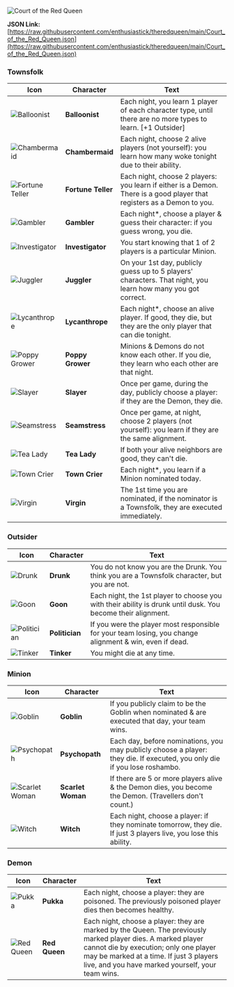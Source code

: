 ![Court of the Red Queen](https://raw.githubusercontent.com/enthusiastick/theredqueen/main/img/Court_of_the_Red_Queen_title.png)

**JSON Link:** [https://raw.githubusercontent.com/enthusiastick/theredqueen/main/Court_of_the_Red_Queen.json](https://raw.githubusercontent.com/enthusiastick/theredqueen/main/Court_of_the_Red_Queen.json)

### Townsfolk

Icon | Character | Text
--- | --- | ---
![Balloonist](https://wiki.bloodontheclocktower.com/images/c/cb/Icon_balloonist.png) | **Balloonist** | Each night, you learn 1 player of each character type, until there are no more types to learn. [+1 Outsider]
![Chambermaid](https://wiki.bloodontheclocktower.com/images/8/87/Icon_chambermaid.png) | **Chambermaid** | Each night, choose 2 alive players (not yourself): you learn how many woke tonight due to their ability.
![Fortune Teller](https://wiki.bloodontheclocktower.com/images/c/c3/Icon_fortune_teller.png) | **Fortune Teller** | Each night, choose 2 players: you learn if either is a Demon. There is a good player that registers as a Demon to you.
![Gambler](https://wiki.bloodontheclocktower.com/images/f/fd/Icon_gambler.png) | **Gambler** | Each night*, choose a player & guess their character: if you guess wrong, you die.
![Investigator](https://wiki.bloodontheclocktower.com/images/a/ad/Icon_investigator.png) | **Investigator** | You start knowing that 1 of 2 players is a particular Minion.
![Juggler](https://wiki.bloodontheclocktower.com/images/4/42/Icon_juggler.png) | **Juggler** | On your 1st day, publicly guess up to 5 players' characters. That night, you learn how many you got correct.
![Lycanthrope](https://wiki.bloodontheclocktower.com/images/9/92/Icon_lycanthrope.png) | **Lycanthrope** | Each night*, choose an alive player. If good, they die, but they are the only player that can die tonight.
![Poppy Grower](https://wiki.bloodontheclocktower.com/images/9/91/Icon_poppygrower.png) | **Poppy Grower** | Minions & Demons do not know each other. If you die, they learn who each other are that night.
![Slayer](https://wiki.bloodontheclocktower.com/images/d/d3/Icon_slayer.png) | **Slayer** | Once per game, during the day, publicly choose a player: if they are the Demon, they die.
![Seamstress](https://wiki.bloodontheclocktower.com/images/5/53/Icon_seamstress.png) | **Seamstress** | Once per game, at night, choose 2 players (not yourself): you learn if they are the same alignment.
![Tea Lady](https://wiki.bloodontheclocktower.com/images/1/16/Icon_tealady.png) | **Tea Lady** | If both your alive neighbors are good, they can't die.
![Town Crier](https://wiki.bloodontheclocktower.com/images/e/ef/Icon_towncrier.png) | **Town Crier** | Each night*, you learn if a Minion nominated today.
![Virgin](https://wiki.bloodontheclocktower.com/images/d/d3/Icon_virgin.png) | **Virgin** | The 1st time you are nominated, if the nominator is a Townsfolk, they are executed immediately.

### Outsider

Icon | Character | Text
--- | --- | ---
![Drunk](https://wiki.bloodontheclocktower.com/images/4/4a/Icon_drunk.png) | **Drunk** | You do not know you are the Drunk. You think you are a Townsfolk character, but you are not.
![Goon](https://wiki.bloodontheclocktower.com/images/6/6f/Icon_goon.png) | **Goon** | Each night, the 1st player to choose you with their ability is drunk until dusk. You become their alignment.
![Politician](https://wiki.bloodontheclocktower.com/images/a/a3/Icon_politician.png) | **Politician** | If you were the player most responsible for your team losing, you change alignment & win, even if dead.
![Tinker](https://wiki.bloodontheclocktower.com/images/9/98/Icon_tinker.png) | **Tinker** | You might die at any time.

### Minion

Icon | Character | Text
--- | --- | ---
![Goblin](https://wiki.bloodontheclocktower.com/images/e/e2/Icon_goblin.png) | **Goblin** | If you publicly claim to be the Goblin when nominated & are executed that day, your team wins.
![Psychopath](https://wiki.bloodontheclocktower.com/images/a/a3/Icon_psychopath.png) | **Psychopath** | Each day, before nominations, you may publicly choose a player: they die. If executed, you only die if you lose roshambo.
![Scarlet Woman](https://wiki.bloodontheclocktower.com/images/5/54/Icon_scarlet_woman.png) | **Scarlet Woman** | If there are 5 or more players alive & the Demon dies, you become the Demon. (Travellers don't count.)
![Witch](https://wiki.bloodontheclocktower.com/images/7/7b/Icon_witch.png) | **Witch** | Each night, choose a player: if they nominate tomorrow, they die. If just 3 players live, you lose this ability.

### Demon

Icon | Character | Text
--- | --- | ---
![Pukka](https://wiki.bloodontheclocktower.com/images/f/f4/Icon_pukka.png) | **Pukka** | Each night, choose a player: they are poisoned. The previously poisoned player dies then becomes healthy.
![Red Queen](https://raw.githubusercontent.com/enthusiastick/theredqueen/main/img/redqueen-small.png) | **Red Queen** | Each night, choose a player: they are marked by the Queen. The previously marked player dies. A marked player cannot die by execution; only one player may be marked at a time. If just 3 players live, and you have marked yourself, your team wins.
